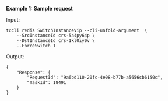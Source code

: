 **Example 1: Sample request**



Input: 

```
tccli redis SwitchInstanceVip --cli-unfold-argument  \
    --SrcInstanceId crs-5a4py64p \
    --DstInstanceId crs-1kl0iy0v \
    --ForceSwitch 1
```

Output: 
```
{
    "Response": {
        "RequestId": "9a6bd110-20fc-4e08-b77b-a5656cb6150c",
        "TaskId": 18491
    }
}
```

